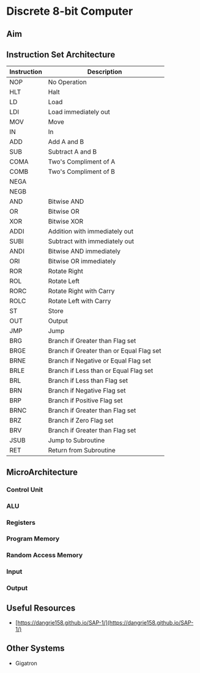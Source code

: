 # Discrete 8-bit Computer

## Aim

## Instruction Set Architecture

| Instruction  | Description |
| --- | --- |
| NOP | No Operation | 
| HLT | Halt |
| LD | Load |
| LDI | Load immediately out |
| MOV | Move |
| IN | In |
| ADD | Add A and B |
| SUB | Subtract A and B |
| COMA | Two's Compliment of A |
| COMB | Two's Compliment of B |
| NEGA |
| NEGB |
| AND | Bitwise AND |
| OR | Bitwise OR |
| XOR | Bitwise XOR |
| ADDI | Addition with immediately out|
| SUBI | Subtract with immediately out|
| ANDI | Bitwise AND immediately |
| ORI | Bitwise OR immediately |
| ROR | Rotate Right |
| ROL | Rotate Left |
| RORC | Rotate Right with Carry |
| ROLC | Rotate Left with Carry |
| ST | Store |
| OUT | Output |
| JMP | Jump |
| BRG | Branch if Greater than Flag set |
| BRGE | Branch if Greater than or Equal Flag set |
| BRNE | Branch if Negative or Equal Flag set |
| BRLE | Branch if Less than or Equal Flag set |
| BRL | Branch if Less than Flag set |
| BRN | Branch if Negative Flag set |
| BRP | Branch if Positive Flag set |
| BRNC | Branch if Greater than Flag set |
| BRZ | Branch if Zero Flag set |
| BRV | Branch if Greater than Flag set |
| JSUB | Jump to Subroutine |
| RET | Return from Subroutine |

## MicroArchitecture

### Control Unit

### ALU

### Registers

### Program Memory

### Random Access Memory

### Input

### Output



## Useful Resources

- [https://dangrie158.github.io/SAP-1/](https://dangrie158.github.io/SAP-1/)

## Other Systems

- Gigatron
